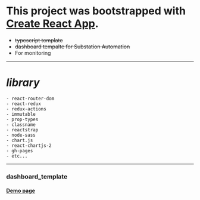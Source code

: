 # This project was bootstrapped with [Create React App](https://github.com/facebook/create-react-app).

- ~~typescript template~~
- <del>dashboard tempalte for Substation Automation</del>
- For monitoring

---

# **_library_**

```
- react-router-dom
- react-redux
- redux-actions
- immutable
- prop-types
- classname
- reactstrap
- node-sass
- chart.js
- react-chartjs-2
- gh-pages
- etc...
```

---

### dashboard_template

#### [Demo page](https://monsoonp.github.io/dashboard_template "Demo page link.")
